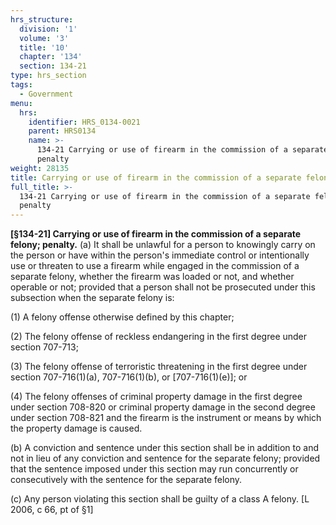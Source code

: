 ```yaml
---
hrs_structure:
  division: '1'
  volume: '3'
  title: '10'
  chapter: '134'
  section: 134-21
type: hrs_section
tags:
  - Government
menu:
  hrs:
    identifier: HRS_0134-0021
    parent: HRS0134
    name: >-
      134-21 Carrying or use of firearm in the commission of a separate felony;
      penalty
weight: 28135
title: Carrying or use of firearm in the commission of a separate felony; penalty
full_title: >-
  134-21 Carrying or use of firearm in the commission of a separate felony;
  penalty
---
```

**[§134-21] Carrying or use of firearm in the commission of a separate felony; penalty.** (a) It shall be unlawful for a person to knowingly carry on the person or have within the person's immediate control or intentionally use or threaten to use a firearm while engaged in the commission of a separate felony, whether the firearm was loaded or not, and whether operable or not; provided that a person shall not be prosecuted under this subsection when the separate felony is:

(1) A felony offense otherwise defined by this chapter;

(2) The felony offense of reckless endangering in the first degree under section 707-713;

(3) The felony offense of terroristic threatening in the first degree under section 707-716(1)(a), 707-716(1)(b), or [707-716(1)(e)]; or

(4) The felony offenses of criminal property damage in the first degree under section 708-820 or criminal property damage in the second degree under section 708-821 and the firearm is the instrument or means by which the property damage is caused.

(b) A conviction and sentence under this section shall be in addition to and not in lieu of any conviction and sentence for the separate felony; provided that the sentence imposed under this section may run concurrently or consecutively with the sentence for the separate felony.

(c) Any person violating this section shall be guilty of a class A felony. [L 2006, c 66, pt of §1]